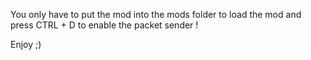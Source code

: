 You only have to put the mod into the mods folder to load the mod and press CTRL + D to enable the packet sender !

Enjoy ;)

